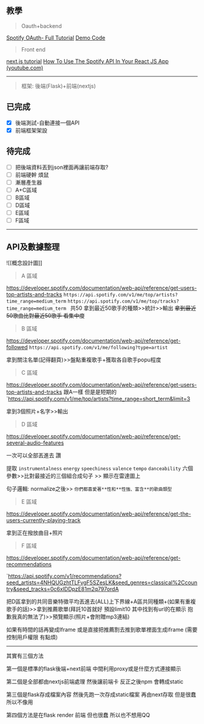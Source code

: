 ## 教學

>Oauth+backend

[Spotify OAuth- Full Tutorial](https://www.youtube.com/watch?v=mBycigbJQzA)
[Demo Code](https://github.com/katiagilligan888/Spotify-Discover-Weekly/blob/main/discoverWeekly.py)

>Front end

[next.js tutorial](https://www.youtube.com/watch?v=qwhMyVVnmKM&t=2765s)
[How To Use The Spotify API In Your React JS App (youtube.com)](https://www.youtube.com/watch?v=wBq3HCvYfUg)

---
> 框架: 後端(Flask)+前端(nextjs)

## 已完成
- [x] 後端測試-自動連接一個API
- [x] 前端框架架設

## 待完成
- [ ] 把後端資料丟到json裡面再讓前端存取?
- [ ] 前端硬幹 煩鼠
- [ ] 漸層產生器
- [ ] A+C區域
- [ ] B區域
- [ ] D區域
- [ ] E區域
- [ ] F區域

---
## API及數據整理

![[概念設計圖]]
>A 區域

https://developer.spotify.com/documentation/web-api/reference/get-users-top-artists-and-tracks
`https://api.spotify.com/v1/me/top/artists?time_range=medium_term` 
`https://api.spotify.com/v1/me/top/tracks?time_range=medium_term
`
共50
拿到最近50歌手的種類>>統計>>輸出
~~拿到最近50歌曲比對最近50歌手 看集中度~~

> B 區域

https://developer.spotify.com/documentation/web-api/reference/get-followed
`https://api.spotify.com/v1/me/following?type=artist`

拿到關注名單(記得翻頁)>>盤點重複歌手+獲取各自歌手popu程度

> C 區域

https://developer.spotify.com/documentation/web-api/reference/get-users-top-artists-and-tracks
跟A一樣 但是是短期的
`https://api.spotify.com/v1/me/top/artists?time_range=short_term&limit=3

拿到3個照片+名字>>輸出

> D 區域

https://developer.spotify.com/documentation/web-api/reference/get-several-audio-features

一次可以全部丟進去 讚

提取
`instrumentalness`
`energy`
`speechiness`
`valence` 
`tempo` 
`danceability` 六個參數>>比對最接近的三個組合成句子 >> 顯示在雷達圖上

句子邏輯: normalize之後>> `你們都喜愛著**性和**性強、富含**的歌曲類型`

> E 區域

https://developer.spotify.com/documentation/web-api/reference/get-the-users-currently-playing-track

拿到正在撥放曲目+照片

> F 區域

https://developer.spotify.com/documentation/web-api/reference/get-recommendations

`https://api.spotify.com/v1/recommendations?seed_artists=4NHQUGzhtTLFvgF5SZesLK&seed_genres=classical%2Ccountry&seed_tracks=0c6xIDDpzE81m2q797ordA

把D區拿到的共同音樂特徵平均丟進去(ALL)上下界線+A區共同種類+(如果有重複歌手的話)>>拿到推薦歌單(拜託10首就好 預設limit10 其中找到有url的在顯示 抱歉我真的無法了)>>預覽顯示(照片+會附贈mp3連結)

如果有時間的話再變成Iframe 或是直接把推薦割去推到歌單裡面生成iframe
(需要控制用戶權限 有點煩)

---

其實有三個方法

第一個是標準的flask後端+next前端 中間利用proxy或是什麼方式連接顯示

第二個是全部都由nextjs前端處理 然後讓前端卡 反正之後npm 會轉成static

第三個是flask存成檔案內容 然後先跑一次存成static檔案 再由next存取 但是很蠢 所以不像用

第四個方法是在flask render 前端 但也很蠢 所以也不想用QQ